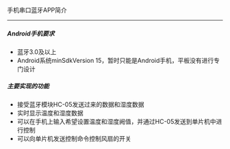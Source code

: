 手机串口蓝牙APP简介
____
##### Android手机要求
* 蓝牙3.0及以上
* Android系统minSdkVersion 15，暂时只能是Android手机，平板没有进行专门设计

##### 主要实现的功能
* 接受蓝牙模块HC-05发送过来的数据和湿度数据
* 实时显示温度和湿度数据
* 可以在手机上输入希望设置温度和湿度阙值，并通过HC-05发送到单片机中进行控制
* 可以向单片机发送控制命令控制风扇的开关


